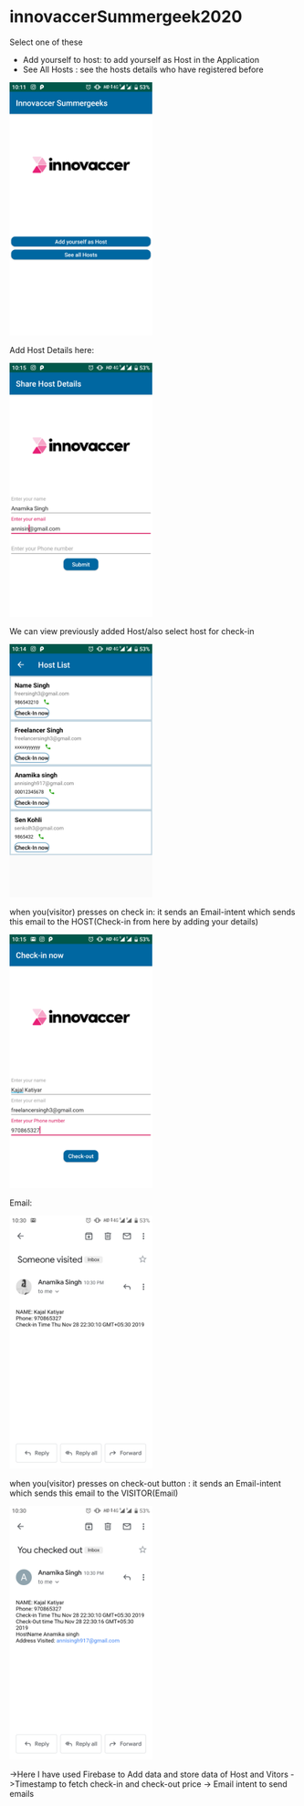 # innovaccerSummergeek2020

Select one of these 
- Add yourself to host: to add yourself as Host in the Application
- See All Hosts : see the hosts details who have registered before 
<html>
<img src="a.png" width="250"></html>


Add Host Details here: 

<html>
<img src="Screenshot_20191128-221503.png" width="250"></html>


We can view previously added Host/also select host for check-in 

<html>
<img src="Screenshot_20191128-221441.png" width="250"></html>


when you(visitor) presses on check in:
it sends an Email-intent which sends this email to the HOST(Check-in from here by adding your details)

<html>
<img src="Screenshot_20191128-221556.png" width="250"></html>

Email:
<html>
<img src="Screenshot_20191128-223041.png" width="250"></html>


when you(visitor) presses on check-out button :
it sends an Email-intent which sends this email to the VISITOR(Email)

<html>
<img src="Screenshot_20191128-223051.png" width="250"></html>


->Here I have used Firebase to Add data and store data of Host and Vitors
->Timestamp to fetch check-in and check-out price 
-> Email intent to send emails

